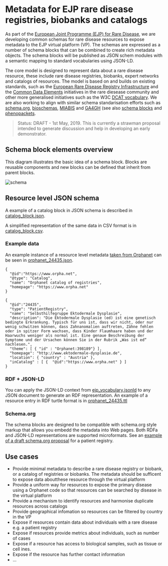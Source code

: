 # Metadata for EJP rare disease registries, biobanks and catalogs

As part of the [European Joint Programme (EJP) for Rare Disease](http://www.ejprarediseases.org), we are developing common schemas for rare disease resources to expose metadata to the EJP virtual platform (VP).
The schemas are expressed as a number of schema blocks that can be combined to create rich metadata objects. The schema blocks will be published as JSON schem modules with a semantic mapping to standard vocabularies using JSON-LD.

The core model is designed to represent data about a rare disease resource, these include rare disease registries, biobanks, expert networks and catalogs of resources. The model is based on and builds on existing standards, such as the [European Rare Disease Registry Infrastructure](https://eu-rd-platform.jrc.ec.europa.eu) and the [Common Data Elements](http://www.erare.eu/sites/default/files/SetCommonData-EU%20RD%20Platform_CDS%20_final.pdf) initiatives in the rare diesease community and other more generalised initiatives such as the W3C [DCAT vocabulary](https://www.w3.org/TR/vocab-dcat/). We are also working to align with similar schema standarisation efforts such as [schema.org](https://schema.org), [bioschemas](https://bioschemas.org), [MIABIS](https://github.com/MIABIS/miabis/wiki) and [GA4GH](https://www.ga4gh.org) (see also [schema blocks](https://schemablocks.org) and [phenopackets](http://phenopackets.org).

> Status: DRAFT - 1st May, 2019. This is currently a strawman proposal intended to generate discussion and help in developing an early demonstrator. 

## Schema block elements overview

This diagram illustrates the basic idea of a schema block. Blocks are reusable components and new blocks can be defined that inherit from parent blocks. 

![schema](https://github.com/ejp-rd-vp/resource-metadata-schema/blob/master/EJP%20schema%20blocks.png?raw=true)

## Resource level JSON schema

A example of a catalog block in JSON schema is described in [catalog_block.json](catalog_block.json).

A simplified representation of the same data in CSV format is in [catalog_block.csv](catalog_block.csv).

### Example data

An example instance of a resource level metadata [taken from Orphanet](https://www.orpha.net/consor4.01/www/cgi-bin/Directory_Institutions.php?lng=EN&data_id=24435&title=Selbsthilfegruppe%20Ektodermale%20Dysplasie&data_type=Test) can be seen in [orphanet_24435.json](examples/orphanet_24435.json).

```
{
  "@id":"https://www.orpha.net",
  "@type": "Catalog",
  "name": "Orphanet catalog of registries",
  "homepage": "https://www.orpha.net"
}
```

```
{
  "@id":"24435",
  "type": "PatientRegistry",
  "name": "Selbsthilfegruppe Ektodermale Dysplasie",
  "description": "Die Ektodermale Dysplasie (ed) ist eine genetisch bedingte Erkrankung. Typisch für uns ist, dass wir nicht, oder nur wenig schwitzen können, dass Zahnanomalien auftreten, Zähne fehlen oder in spitzer Form wachsen, dass Kinder Flaumhaare haben und der Haarwuchs weniger als normal ist. Eine genaue Beschreibung der Symptome und der Ursachen können Sie in der Rubrik „Was ist ed“ nachlesen.",
  "theme": [ { "id" : "Orphanet:398189"} ],
  "homepage": "http://www.ektodermale-dysplasie.de",
  "location": { "country" : "Austria" },
  "inCatalog" : [ {  "@id":"https://www.orpha.net" } ]
}
```


### RDF + JSON-LD

You can apply the JSON-LD context from [ejp_vocabulary.jsonld](ejp_vocabulary.jsonld) to any JSON document to generate an RDF representation. An example of a resource entry in
RDF turtle format is in [orphanet_24435.ttl](examples/orphanet_24435.ttl)

### Schema.org

The schema blocks are designed to be compatible with schema.org style markup that allows you embedd the metadata into Web pages. Both RDFa and JSON-LD representations are supported microformats. See an [example of a draft schema.org proposal](http://schema.semanticsfirst.com/devSpecs/PatientRegistry/) for a patient registry. 

## Use cases



* Provide minimal metadata to describe a rare disease registry or biobank, or a catalog of registries or biobanks. The metadata should
be sufficent to expose data aboutthese resource through the virtual platform
* Provide a uniform way for resources to expose the primary disease using a Orphanet code so that resources can be searched by disease in the virtual platform
* Provide a mechanism to identify resources and harmonise duplicate resources across catalogs
* Provide geographical infomation so resources can be filtered by country in the VP
* Expose if resources contain data about individuals with a rare disease e.g. a patient registry
* Expose if resources provide metrics about individuals, such as number of cases
* Expose if a resource has access to biological samples, such as tissue or cell ines.
* Expose if the resource has further contact information
* ...
